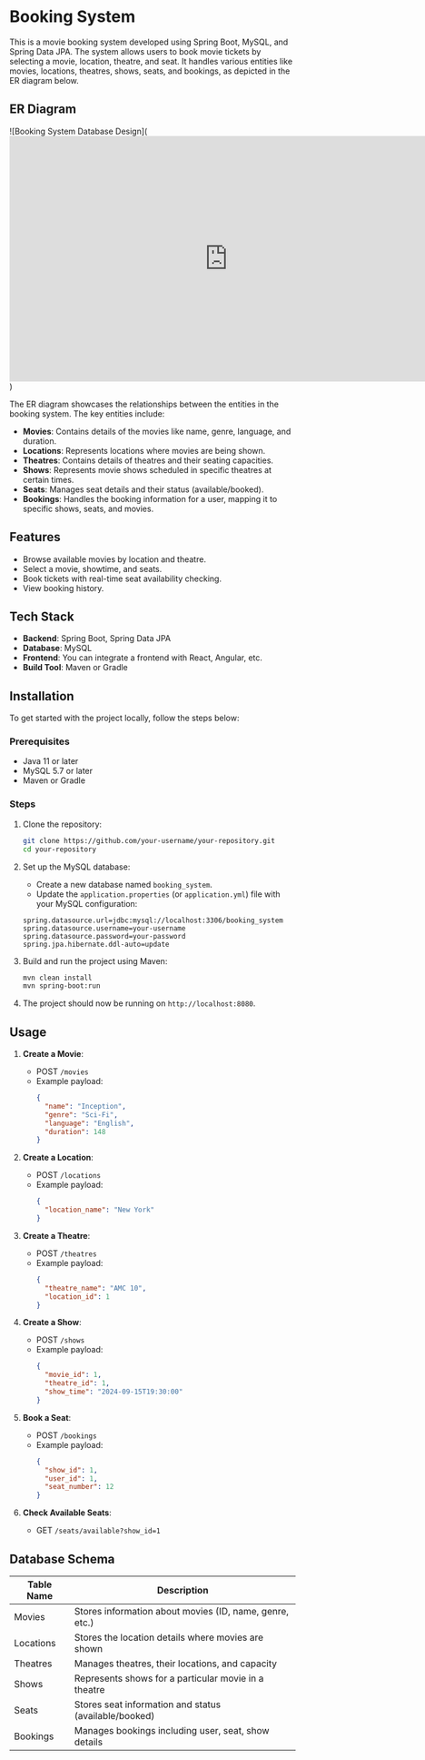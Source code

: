 
# Booking System

This is a movie booking system developed using Spring Boot, MySQL, and Spring Data JPA. 
The system allows users to book movie tickets by selecting a movie, location, theatre, and seat. It handles various entities like movies, locations, theatres, shows, seats, and bookings, as depicted in the ER diagram below.

## ER Diagram
![Booking System Database Design](<iframe width="768" height="432" src="https://miro.com/app/live-embed/uXjVKrmLZIM=/?moveToViewport=-1524,245,2589,1199&embedId=435342641416" frameborder="0" scrolling="no" allow="fullscreen; clipboard-read; clipboard-write" allowfullscreen></iframe>)

The ER diagram showcases the relationships between the entities in the booking system. The key entities include:
- **Movies**: Contains details of the movies like name, genre, language, and duration.
- **Locations**: Represents locations where movies are being shown.
- **Theatres**: Contains details of theatres and their seating capacities.
- **Shows**: Represents movie shows scheduled in specific theatres at certain times.
- **Seats**: Manages seat details and their status (available/booked).
- **Bookings**: Handles the booking information for a user, mapping it to specific shows, seats, and movies.

## Features

- Browse available movies by location and theatre.
- Select a movie, showtime, and seats.
- Book tickets with real-time seat availability checking.
- View booking history.

## Tech Stack

- **Backend**: Spring Boot, Spring Data JPA
- **Database**: MySQL
- **Frontend**: You can integrate a frontend with React, Angular, etc.
- **Build Tool**: Maven or Gradle

## Installation

To get started with the project locally, follow the steps below:

### Prerequisites
- Java 11 or later
- MySQL 5.7 or later
- Maven or Gradle

### Steps
1. Clone the repository:
    ```bash
    git clone https://github.com/your-username/your-repository.git
    cd your-repository
    ```

2. Set up the MySQL database:
   - Create a new database named `booking_system`.
   - Update the `application.properties` (or `application.yml`) file with your MySQL configuration:

    ```properties
    spring.datasource.url=jdbc:mysql://localhost:3306/booking_system
    spring.datasource.username=your-username
    spring.datasource.password=your-password
    spring.jpa.hibernate.ddl-auto=update
    ```

3. Build and run the project using Maven:
    ```bash
    mvn clean install
    mvn spring-boot:run
    ```

4. The project should now be running on `http://localhost:8080`.

## Usage

1. **Create a Movie**:
    - POST `/movies`
    - Example payload:
      ```json
      {
        "name": "Inception",
        "genre": "Sci-Fi",
        "language": "English",
        "duration": 148
      }
      ```

2. **Create a Location**:
    - POST `/locations`
    - Example payload:
      ```json
      {
        "location_name": "New York"
      }
      ```

3. **Create a Theatre**:
    - POST `/theatres`
    - Example payload:
      ```json
      {
        "theatre_name": "AMC 10",
        "location_id": 1
      }
      ```

4. **Create a Show**:
    - POST `/shows`
    - Example payload:
      ```json
      {
        "movie_id": 1,
        "theatre_id": 1,
        "show_time": "2024-09-15T19:30:00"
      }
      ```

5. **Book a Seat**:
    - POST `/bookings`
    - Example payload:
      ```json
      {
        "show_id": 1,
        "user_id": 1,
        "seat_number": 12
      }
      ```

6. **Check Available Seats**:
    - GET `/seats/available?show_id=1`

## Database Schema

| Table Name      | Description                                      |
|-----------------|--------------------------------------------------|
| Movies          | Stores information about movies (ID, name, genre, etc.) |
| Locations       | Stores the location details where movies are shown |
| Theatres        | Manages theatres, their locations, and capacity  |
| Shows           | Represents shows for a particular movie in a theatre |
| Seats           | Stores seat information and status (available/booked) |
| Bookings        | Manages bookings including user, seat, show details |
